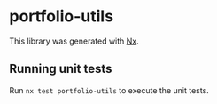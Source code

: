 # portfolio-utils

This library was generated with [Nx](https://nx.dev).

## Running unit tests

Run `nx test portfolio-utils` to execute the unit tests.
